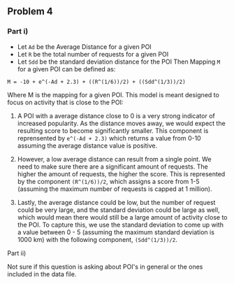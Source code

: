 
## Problem 4

### Part i)

- Let `Ad` be the Average Distance for a given POI
- Let `R` be the total number of requests for a given POI
- Let `Sdd` be the standard deviation distance for the POI
Then Mapping `M` for a given POI can be defined as:

```
M = -10 + e^(-Ad + 2.3) + ((R^(1/6))/2) + ((Sdd^(1/3))/2)
```

Where M is the mapping for a given POI. This model is meant designed to focus on activity that is close to the POI:

1) A POI with a average distance close to 0 is a very strong indicator of increased popularity. As the distance moves
away, we would expect the resulting score to become significantly smaller. This component is reprensented by `e^(-Ad + 2.3)` which returns a value from 0-10 assuming the average distance value is positive.

2) However, a low average distance can result from a single point. We need to make sure there are a significant amount of requests. The
higher the amount of requests, the higher the score. This is represented by the component `(R^(1/6))/2`, which assigns a score from
 1-5 (assuming the maximum number of requests is capped at 1 million).

3) Lastly, the average distance could be low, but the number of request could be very large, and the standard deviation could be large
as well, which would mean there would still be a large amount of activity close to the POI. To capture this, we use the standard deviation to come up with a
value between 0 - 5 (assuming the maximum standard deviation is 1000 km) with the following component, `(Sdd^(1/3))/2`.

Part ii)

Not sure if this question is asking about POI's in general or the ones included in the data file. 
